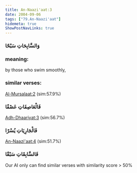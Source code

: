 ```yaml
---
title: An-Naazi'aat:3
date: 2004-09-06
tags: ["79.An-Naazi'aat"]
hidemeta: true 
ShowPostNavLinks: true 
---
```

### وَالسَّابِحَاتِ سَبْحًا
### meaning: 
by those who swim smoothly,
### similar verses: 

[Al-Mursalaat:2](/77/2) (sim:57.9%)

### فَالْعَاصِفَاتِ عَصْفًا

[Adh-Dhaariyat:3](/51/3) (sim:56.7%)

### فَالْجَارِيَاتِ يُسْرًا

[An-Naazi'aat:4](/79/4) (sim:51.7%)

### فَالسَّابِقَاتِ سَبْقًا

Our AI only can find similar verses with similarity score > 50% 

